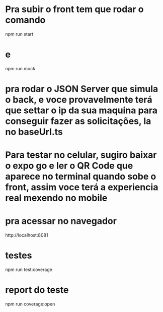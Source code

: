 # Pra subir o front tem que rodar o comando
npm run start 
# e 
npm run mock
# pra rodar o JSON Server que simula o back, e voce provavelmente terá que settar o ip da sua maquina para conseguir fazer as solicitações, la no baseUrl.ts

# Para testar no celular, sugiro baixar o expo go e ler o QR Code que aparece no terminal quando sobe o front, assim voce terá a experiencia real mexendo no mobile

# pra acessar no navegador
http://localhost:8081

# testes
npm run test:coverage
# report do teste
npm run coverage:open
